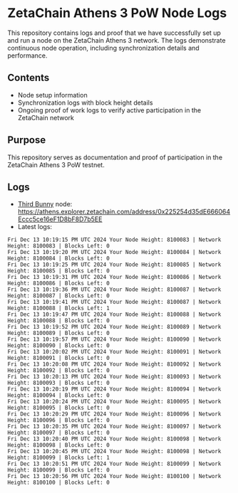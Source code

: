 # ZetaChain Athens 3 PoW Node Logs
This repository contains logs and proof that we have successfully set up and run a node on the ZetaChain Athens 3 network. The logs demonstrate continuous node operation, including synchronization details and performance.

## Contents
- Node setup information
- Synchronization logs with block height details
- Ongoing proof of work logs to verify active participation in the ZetaChain network

## Purpose
This repository serves as documentation and proof of participation in the ZetaChain Athens 3 PoW testnet.

## Logs

- [Third Bunny](https://thirdbunny.xyz/) node: https://athens.explorer.zetachain.com/address/0x225254d35dE666064Eccc5ce16eF1D8bF8D7b5EE
- Latest logs:
```
Fri Dec 13 10:19:15 PM UTC 2024 Your Node Height: 8100083 | Network Height: 8100083 | Blocks Left: 0
Fri Dec 13 10:19:20 PM UTC 2024 Your Node Height: 8100084 | Network Height: 8100084 | Blocks Left: 0
Fri Dec 13 10:19:25 PM UTC 2024 Your Node Height: 8100085 | Network Height: 8100085 | Blocks Left: 0
Fri Dec 13 10:19:31 PM UTC 2024 Your Node Height: 8100086 | Network Height: 8100086 | Blocks Left: 0
Fri Dec 13 10:19:36 PM UTC 2024 Your Node Height: 8100087 | Network Height: 8100087 | Blocks Left: 0
Fri Dec 13 10:19:41 PM UTC 2024 Your Node Height: 8100087 | Network Height: 8100088 | Blocks Left: 1
Fri Dec 13 10:19:47 PM UTC 2024 Your Node Height: 8100088 | Network Height: 8100088 | Blocks Left: 0
Fri Dec 13 10:19:52 PM UTC 2024 Your Node Height: 8100089 | Network Height: 8100089 | Blocks Left: 0
Fri Dec 13 10:19:57 PM UTC 2024 Your Node Height: 8100090 | Network Height: 8100090 | Blocks Left: 0
Fri Dec 13 10:20:02 PM UTC 2024 Your Node Height: 8100091 | Network Height: 8100091 | Blocks Left: 0
Fri Dec 13 10:20:08 PM UTC 2024 Your Node Height: 8100092 | Network Height: 8100092 | Blocks Left: 0
Fri Dec 13 10:20:13 PM UTC 2024 Your Node Height: 8100093 | Network Height: 8100093 | Blocks Left: 0
Fri Dec 13 10:20:19 PM UTC 2024 Your Node Height: 8100094 | Network Height: 8100094 | Blocks Left: 0
Fri Dec 13 10:20:24 PM UTC 2024 Your Node Height: 8100095 | Network Height: 8100095 | Blocks Left: 0
Fri Dec 13 10:20:29 PM UTC 2024 Your Node Height: 8100096 | Network Height: 8100096 | Blocks Left: 0
Fri Dec 13 10:20:35 PM UTC 2024 Your Node Height: 8100097 | Network Height: 8100097 | Blocks Left: 0
Fri Dec 13 10:20:40 PM UTC 2024 Your Node Height: 8100098 | Network Height: 8100098 | Blocks Left: 0
Fri Dec 13 10:20:45 PM UTC 2024 Your Node Height: 8100098 | Network Height: 8100099 | Blocks Left: 1
Fri Dec 13 10:20:51 PM UTC 2024 Your Node Height: 8100099 | Network Height: 8100099 | Blocks Left: 0
Fri Dec 13 10:20:56 PM UTC 2024 Your Node Height: 8100100 | Network Height: 8100100 | Blocks Left: 0
```

